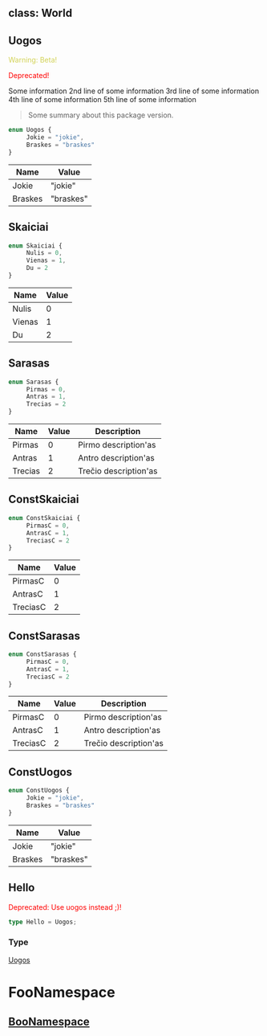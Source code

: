 [EnumDeclaration-0]: index.md
[ModuleDeclaration-1]: index\boonamespace.md
## class: World

## Uogos

<span style="color: #d2d255;">Warning: Beta!</span>

<span style="color: red;">Deprecated!</span>

Some information
2nd line of some information
3rd line of some information
4th line of some information
5th line of some information

> Some summary about this package version.


```typescript
enum Uogos {
     Jokie = "jokie",
     Braskes = "braskes"
}
```

| Name    | Value     |
| ------- | --------- |
| Jokie   | "jokie"   |
| Braskes | "braskes" |

## Skaiciai


```typescript
enum Skaiciai {
     Nulis = 0,
     Vienas = 1,
     Du = 2
}
```

| Name   | Value |
| ------ | ----- |
| Nulis  | 0     |
| Vienas | 1     |
| Du     | 2     |

## Sarasas


```typescript
enum Sarasas {
     Pirmas = 0,
     Antras = 1,
     Trecias = 2
}
```

| Name    | Value | Description           |
| ------- | ----- | --------------------- |
| Pirmas  | 0     | Pirmo description'as  |
| Antras  | 1     | Antro description'as  |
| Trecias | 2     | Trečio description'as |

## ConstSkaiciai


```typescript
enum ConstSkaiciai {
     PirmasC = 0,
     AntrasC = 1,
     TreciasC = 2
}
```

| Name     | Value |
| -------- | ----- |
| PirmasC  | 0     |
| AntrasC  | 1     |
| TreciasC | 2     |

## ConstSarasas


```typescript
enum ConstSarasas {
     PirmasC = 0,
     AntrasC = 1,
     TreciasC = 2
}
```

| Name     | Value | Description           |
| -------- | ----- | --------------------- |
| PirmasC  | 0     | Pirmo description'as  |
| AntrasC  | 1     | Antro description'as  |
| TreciasC | 2     | Trečio description'as |

## ConstUogos


```typescript
enum ConstUogos {
     Jokie = "jokie",
     Braskes = "braskes"
}
```

| Name    | Value     |
| ------- | --------- |
| Jokie   | "jokie"   |
| Braskes | "braskes" |

## Hello

<span style="color: red;">Deprecated: Use uogos instead ;)!</span>

```typescript
type Hello = Uogos;
```

### Type

[Uogos][EnumDeclaration-0]

# FooNamespace

## [BooNamespace][ModuleDeclaration-1]

